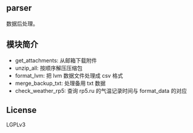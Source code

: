 ## parser

数据后处理。

## 模块简介
- get_attachments: 从邮箱下载附件
- unzip_all: 按顺序解压压缩包
- format_lvm: 把 lvm 数据文件处理成 csv 格式
- merge_backup_txt: 处理备用 txt 数据
- check_weather_rp5: 查询 rp5.ru 的气温记录时间与 format_data 的对应

## License
LGPLv3
